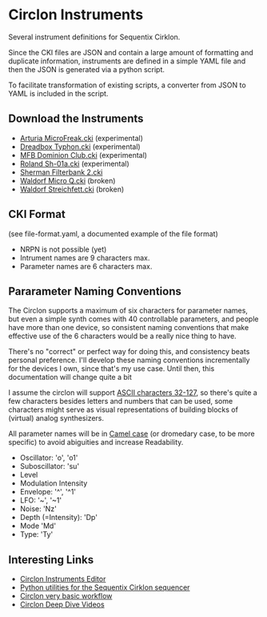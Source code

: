 # Circlon Instruments

Several instrument definitions for Sequentix Cirklon. 

Since the CKI files are JSON and contain a large amount of formatting and duplicate information, instruments are defined in a simple YAML file and then the JSON is generated via a python script. 

To facilitate transformation of existing scripts, a converter from JSON to YAML is included in the script.


## Download the Instruments

* [Arturia MicroFreak.cki](https://github.com/bboc/cirklon-instruments/blob/main/instruments.cki/Arturia%20MicroFreak.cki) (experimental)
* [Dreadbox Typhon.cki](https://github.com/bboc/cirklon-instruments/raw/main/instruments.cki/Dreadbox%20Typhon.cki) (experimental)
* [MFB Dominion Club.cki](https://github.com/bboc/cirklon-instruments/blob/main/instruments.cki/MFB%20Dominion%20Club.cki) (experimental)
* [Roland Sh-01a.cki](https://github.com/bboc/cirklon-instruments/blob/main/instruments.cki/Roland%20Sh-01a.cki) (experimental)
* [Sherman Filterbank 2.cki](https://github.com/bboc/cirklon-instruments/blob/main/instruments.cki/Sherman%20Filterbank%202.cki)
* [Waldorf Micro Q.cki](https://github.com/bboc/cirklon-instruments/blob/main/instruments.cki/Waldorf%20Micro%20Q.cki) (broken)
* [Waldorf Streichfett.cki](https://github.com/bboc/cirklon-instruments/blob/main/instruments.cki/Waldorf%20Streichfett.cki) (broken)


## CKI Format

(see file-format.yaml, a documented example of the file format)

- NRPN is not possible (yet)
- Intrument names are 9 characters max.
- Parameter names are 6 characters max.


## Pararameter Naming Conventions

The Circlon supports a maximum of six characters for parameter names, but even a simple synth comes with 40 controllable parameters, and people have more than one device, so consistent naming conventions that make effective use of the 6 characters would be a really nice thing to have.

There's no "correct" or perfect way for doing this, and consistency beats personal preference. I'll develop these naming conventions incrementally for the devices I own, since that's my use case. Until then, this documentation will change quite a bit

I assume the circlon will support [ASCII characters 32-127](http://asciiset.com/), so there's quite a few characters besides letters and numbers that can be used, some characters might serve as visual representations of building blocks of (virtual) analog synthesizers.

All parameter names will be in [Camel case](https://en.wikipedia.org/wiki/Camel_case) (or dromedary case, to be more specific) to avoid abiguities and increase Readability.

- Oscillator: 'o', 'o1'
- Suboscillator: 'su'
- Level
- Modulation Intensity
- Envelope: '^', '^1'
- LFO: '~', '~1'
- Noise: 'Nz'
- Depth (=Intensity): 'Dp'
- Mode 'Md'
- Type: 'Ty'


## Interesting Links

- [Circlon Instruments Editor](https://github.com/samdoshi/cirklon-instrument-editor)
- [Python utilities for the Sequentix Cirklon sequencer](https://github.com/pmagwene/cirklon.py)
- [Circlon very basic workflow](https://www.youtube.com/watch?v=RwFpTG3lyeg&t=259s)
- [Circlon Deep Dive Videos](https://www.youtube.com/playlist?list=PLt3aGCjETwhtagrA6bAcvMxqo3SCnrvB0)
